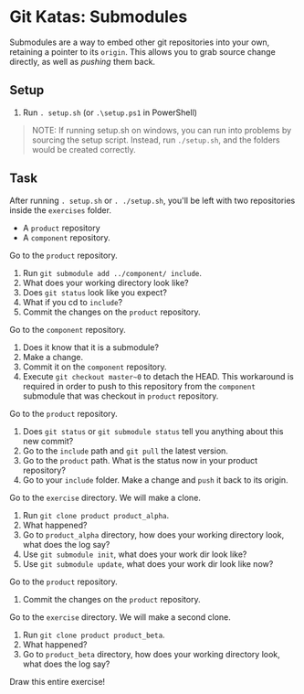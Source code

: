 # Git Katas: Submodules

Submodules are a way to embed other git repositories into your own, retaining a pointer to its `origin`.
This allows you to grab source change directly, as well as _pushing_ them back.

## Setup

1. Run `. setup.sh` (or `.\setup.ps1` in PowerShell)

> NOTE: If running setup.sh on windows, you can run into problems by sourcing the setup script. Instead, run `./setup.sh`, and the folders would be created correctly.

## Task

After running `. setup.sh` or `. ./setup.sh`, you'll be left with two repositories inside the `exercises` folder.

* A `product` repository
* A `component` repository.

Go to the `product` repository.

1. Run `git submodule add ../component/ include`.
1. What does your working directory look like?
1. Does `git status` look like you expect?
1. What if you cd to `include`?
1. Commit the changes on the `product` repository.

Go to the `component` repository.

1. Does it know that it is a submodule?
1. Make a change.
1. Commit it on the `component` repository.
1. Execute `git checkout master~0` to detach the HEAD.  This workaround is required in order to push to this repository from the `component` submodule that was checkout in `product` repository.

Go to the `product` repository.

1. Does `git status` or `git submodule status` tell you anything about this new commit?
1. Go to the `include` path and `git pull` the latest version.
1. Go to the `product` path. What is the status now in your product repository?
1. Go to your `include` folder. Make a change and `push` it back to its origin.

Go to the `exercise` directory. We will make a clone.

1. Run `git clone product product_alpha`.
1. What happened?
1. Go to `product_alpha` directory, how does your working directory look, what does the log say?
1. Use `git submodule init`, what does your work dir look like?
1. Use `git submodule update`, what does your work dir look like now?

Go to the `product` repository.

1. Commit the changes on the `product` repository.

Go to the `exercise` directory. We will make a second clone.

1. Run `git clone product product_beta`.
1. What happened?
1. Go to `product_beta` directory, how does your working directory look, what does the log say?

Draw this entire exercise!
